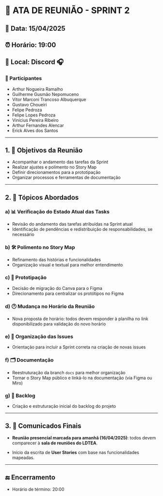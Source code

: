 # 📝 ATA DE REUNIÃO - SPRINT 2

## 📅 Data: 15/04/2025  
## ⏰ Horário: 19:00  
## 📍 Local: Discord 🎧  

### 👥 Participantes  
- Arthur Nogueira Ramalho  
- Guilherme Gusmão Nepomuceno  
- Vitor Marconi Trancoso Albuquerque  
- Gustavo Choueiri  
- Felipe Pedroza  
- Felipe Lopes Pedroza  
- Vinícius Pereira Ribeiro  
- Arthur Fernandes Alencar  
- Erick Alves dos Santos  

---

## 1. 🎯 Objetivos da Reunião  
- Acompanhar o andamento das tarefas da Sprint  
- Realizar ajustes e polimento no Story Map  
- Definir direcionamentos para a prototipação  
- Organizar processos e ferramentas de documentação  

---

## 2. 📌 Tópicos Abordados  

### a) 📊 Verificação do Estado Atual das Tasks  
- Revisão do andamento das tarefas atribuídas na Sprint atual  
- Identificação de pendências e redistribuição de responsabilidades, se necessário  

### b) 🛠️ Polimento no Story Map  
- Refinamento das histórias e funcionalidades  
- Organização visual e textual para melhor entendimento  

### c) 🎨 Prototipação  
- Decisão de migração do Canva para o Figma  
- Direcionamento para centralizar os protótipos no Figma  

### d) 🕐 Mudança no Horário da Reunião  
- Nova proposta de horário: todos devem responder à planilha no link disponibilizado para validação do novo horário  

### e) 🧾 Organização das Issues  
- Orientação para incluir a Sprint correta na criação de novas issues  

### f) 🗂️ Documentação  
- Reestruturação da branch `docs` para melhor organização  
- Tornar o Story Map público e linká-lo na documentação (via Figma ou Miro)  

### g) 📝 Backlog  
- Criação e estruturação inicial do backlog do projeto  

---

## 3. 🔔 Comunicados Finais  
- **Reunião presencial marcada para amanhã (16/04/2025)**: todos devem comparecer à **sala de reuniões do LDTEA**.  

- Início da escrita de **User Stories** com base nas funcionalidades mapeadas.

---

## 🔚 Encerramento  
- Horário de término: 20:00  
